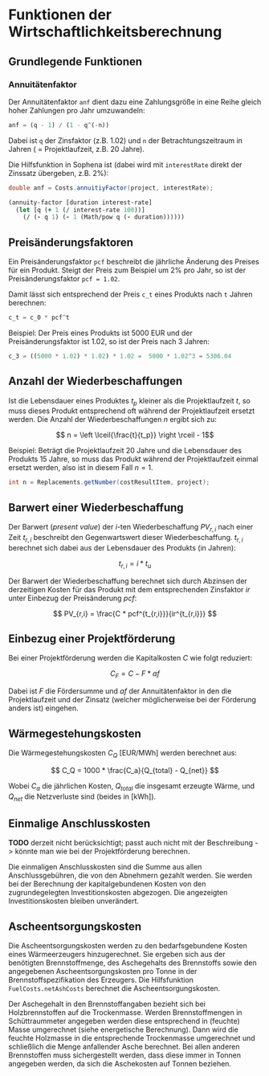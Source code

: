 # Funktionen der Wirtschaftlichkeitsberechnung

## Grundlegende Funktionen

### Annuitätenfaktor
Der Annuitätenfaktor `anf` dient dazu eine Zahlungsgröße in eine Reihe gleich
hoher Zahlungen pro Jahr umzuwandeln:

```julia
anf = (q - 1) / (1 - q^(-n))
```

Dabei ist `q` der Zinsfaktor (z.B. 1.02) und `n` der Betrachtungszeitraum in
Jahren ( = Projektlaufzeit, z.B. 20 Jahre).

Die Hilfsfunktion in Sophena ist (dabei wird mit `interestRate` direkt der
Zinssatz übergeben, z.B. 2%):

```java
double anf = Costs.annuitiyFactor(project, interestRate);
```

```clojure
(annuity-factor [duration interest-rate]
  (let [q (+ 1 (/ interest-rate 100))]
    (/ (- q 1) (- 1 (Math/pow q (- duration))))))
```

## Preisänderungsfaktoren
Ein Preisänderungsfaktor `pcf` beschreibt die jährliche Änderung des Preises für
ein Produkt. Steigt der Preis zum Beispiel um 2% pro Jahr, so ist der
Preisänderungsfaktor `pcf = 1.02`.

Damit lässt sich entsprechend der Preis `c_t` eines Produkts nach `t` Jahren
berechnen:

```julia
c_t = c_0 * pcf^t
```

Beispiel: Der Preis eines Produkts ist 5000 EUR und der Preisänderungsfaktor ist
1.02, so ist der Preis nach 3 Jahren:

```julia
c_3 = ((5000 * 1.02) * 1.02) * 1.02 =  5000 * 1.02^3 = 5306.04
```

## Anzahl der Wiederbeschaffungen
Ist die Lebensdauer eines Produktes $t_p$ kleiner als die Projektlaufzeit $t$,
so muss dieses Produkt entsprechend oft während der Projektlaufzeit ersetzt
werden. Die Anzahl der Wiederbeschaffungen $n$ ergibt sich zu:

$$ n = \left \lceil{\frac{t}{t_p}} \right \rceil - 1$$

Beispiel: Beträgt die Projektlaufzeit 20 Jahre und die Lebensdauer des Produkts
15 Jahre, so muss das Produkt während der Projektlaufzeit einmal ersetzt werden,
also ist in diesem Fall $n = 1$.

```java
int n = Replacements.getNumber(costResultItem, project);
```

## Barwert einer Wiederbeschaffung
Der Barwert (_present value_) der $i$-ten Wiederbeschaffung $PV_{r,i}$ nach
einer Zeit $t_{r,i}$ beschreibt den Gegenwartswert dieser Wiederbeschaffung. 
$t_{r,i}$ berechnet sich dabei aus der Lebensdauer des Produkts (in Jahren):

$$ t_{r,i} = i * t_u $$

Der Barwert der Wiederbeschaffung berechnet sich durch Abzinsen der derzeitigen
Kosten für das Produkt mit dem entsprechenden Zinsfaktor $ir$ unter Einbezug
der Preisänderung $pcf$:

$$ PV_{r,i} = \frac{C * pcf^{t_{r,i}}}{ir^{t_{r,i}}} $$

## Einbezug einer Projektförderung
Bei einer Projektförderung werden die Kapitalkosten $C$ wie folgt reduziert:

$$ C_F = C - F * af $$

Dabei ist $F$ die Fördersumme und $af$ der Annuitätenfaktor in den die
Projektlaufzeit und der Zinsatz (welcher möglicherweise bei der Förderung
anders ist) eingehen.

## Wärmegestehungskosten
Die Wärmegestehungskosten $C_Q$ [EUR/MWh] werden berechnet aus:

$$ C_Q = 1000 * \frac{C_a}{Q_{total} - Q_{net}} $$

Wobei $C_a$ die jährlichen Kosten, $Q_{total}$ die insgesamt erzeugte Wärme,
und $Q_{net}$ die Netzverluste sind (beides in [kWh]).

## Einmalige Anschlusskosten

__TODO__ derzeit nicht berücksichtigt; passt auch nicht mit der Beschreibung
-> könnte man wie bei der Projektförderung berechnen.

Die einmaligen Anschlusskosten sind die Summe aus allen Anschlussgebühren, die
von den Abnehmern gezahlt werden.  Sie werden bei der Berechnung der 
kapitalgebundenen Kosten von den zugrundegelegten Investitionskosten abgezogen.
Die angezeigten Investitionskosten bleiben unverändert.

## Ascheentsorgungskosten
Die Ascheentsorgungskosten werden zu den bedarfsgebundene Kosten eines
Wärmeerzeugers hinzugerechnet. Sie ergeben sich aus der benötigten
Brennstoffmenge, des Aschegehalts des Brennstoffs sowie den angegebenen
Ascheentsorgungskosten pro Tonne in der Brennstoffspezifikation des Erzeugers.
Die Hilfsfunktion `FuelCosts.netAshCosts` berechnet die Ascheentsorgungskosten.

Der Aschegehalt in den Brennstoffangaben bezieht sich bei Holzbrennstoffen
auf die Trockenmasse. Werden Brennstoffmengen in Schüttraummeter angegeben
werden diese entsprechend in (feuchte) Masse umgerechnet (siehe energetische
Berechnung). Dann wird die feuchte Holzmasse in die entsprechende Trockenmasse
umgerechnet und schließlich die Menge anfallender Asche berechnet. Bei allen
anderen Brennstoffen muss sichergestellt werden, dass diese immer in Tonnen
angegeben werden, da sich die Aschekosten auf Tonnen beziehen. 

